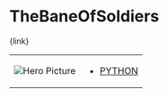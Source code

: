 # TheBaneOfSoldiers 

{link}
<table>
<tr>
<td>

![Hero Picture](hero.png?raw=true "Hero Picture")

</td>
<td>
<ul>
<li>

[PYTHON](TheBaneOfSoldiers.py)

</li>
</td>
</tr>
<table>